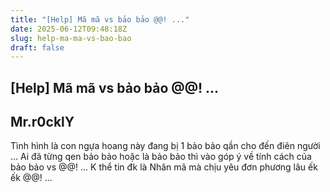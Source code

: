 ```yaml
---
title: "[Help] Mã mã vs bảo bảo @@! ..."
date: 2025-06-12T09:48:18Z
slug: help-ma-ma-vs-bao-bao
draft: false
---
```


## [Help] Mã mã vs bảo bảo @@! ...

## Mr.r0cklY

Tình hình là con ngựa hoang này đang bị 1 bảo bảo qần cho đến điên người ... Ai đã từng qen bảo bảo hoặc là bảo bảo thì vào góp ý về tính cách của bảo bảo vs @@! ... K thể tin đk là Nhân mã mà chịu yêu đơn phương lâu ếk ếk @@! ...